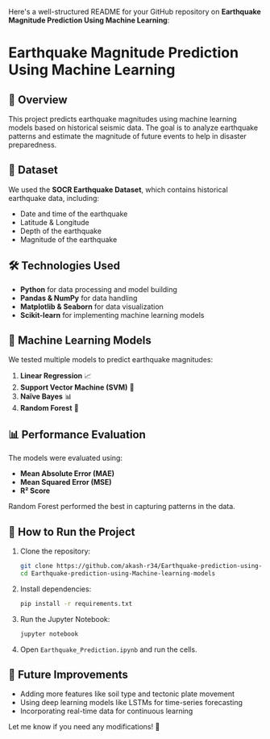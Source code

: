 Here's a well-structured README for your GitHub repository on **Earthquake Magnitude Prediction Using Machine Learning**:

# Earthquake Magnitude Prediction Using Machine Learning

## 📌 Overview
This project predicts earthquake magnitudes using machine learning models based on historical seismic data. The goal is to analyze earthquake patterns and estimate the magnitude of future events to help in disaster preparedness.

## 📂 Dataset
We used the **SOCR Earthquake Dataset**, which contains historical earthquake data, including:
- Date and time of the earthquake
- Latitude & Longitude
- Depth of the earthquake
- Magnitude of the earthquake

## 🛠️ Technologies Used
- **Python** for data processing and model building
- **Pandas & NumPy** for data handling
- **Matplotlib & Seaborn** for data visualization
- **Scikit-learn** for implementing machine learning models

## 🚀 Machine Learning Models
We tested multiple models to predict earthquake magnitudes:
1. **Linear Regression** 📈
2. **Support Vector Machine (SVM)** 🔄
3. **Naïve Bayes** 📊
4. **Random Forest** 🌲

## 📊 Performance Evaluation
The models were evaluated using:
- **Mean Absolute Error (MAE)**
- **Mean Squared Error (MSE)**
- **R² Score**

Random Forest performed the best in capturing patterns in the data.

## 🔧 How to Run the Project
1. Clone the repository:
   ```sh
   git clone https://github.com/akash-r34/Earthquake-prediction-using-Machine-learning-models.git
   cd Earthquake-prediction-using-Machine-learning-models
   ```
2. Install dependencies:
   ```sh
   pip install -r requirements.txt
   ```
3. Run the Jupyter Notebook:
   ```sh
   jupyter notebook
   ```
4. Open `Earthquake_Prediction.ipynb` and run the cells.

## 📌 Future Improvements
- Adding more features like soil type and tectonic plate movement
- Using deep learning models like LSTMs for time-series forecasting
- Incorporating real-time data for continuous learning


Let me know if you need any modifications! 🚀
